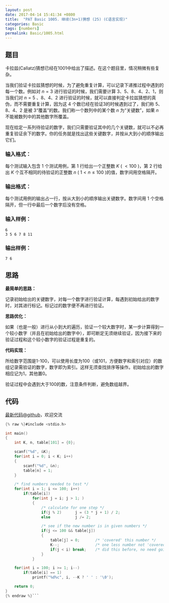 ```yaml
---
layout: post
date: 2017-04-14 15:41:34 +0800
title:  "PAT Basic 1005. 继续(3n+1)猜想 (25) (C语言实现)"
categories: Basic
tags: [numbers]
permalink: Basic/1005.html
---
```


## 题目

卡拉兹(Callatz)猜想已经在1001中给出了描述。在这个题目里，情况稍微有些复杂。

当我们验证卡拉兹猜想的时候，为了避免重复计算，可以记录下递推过程中遇到的每一个数。例如对 $n=3$ 进行验证的时候，我们需要计算
3、5、8、4、2、1，则当我们对 $n=5$ 、8、4、2 进行验证的时候，就可以直接判定卡拉兹猜想的真伪，而不需要重复计算，因为这 4
个数已经在验证3的时候遇到过了，我们称 5、8、4、2 是被 3“覆盖”的数。我们称一个数列中的某个数 $n$ 为“关键数”，如果 $n$
不能被数列中的其他数字所覆盖。

现在给定一系列待验证的数字，我们只需要验证其中的几个关键数，就可以不必再重复验证余下的数字。你的任务就是找出这些关键数字，并按从大到小的顺序输出它们。

### 输入格式：

每个测试输入包含 1 个测试用例，第 1 行给出一个正整数 $K$ ( $<100$ )，第 2 行给出 $K$ 个互不相同的待验证的正整数 $n$ (
$1<n\le 100$ )的值，数字间用空格隔开。

### 输出格式：

每个测试用例的输出占一行，按从大到小的顺序输出关键数字。数字间用 1 个空格隔开，但一行中最后一个数字后没有空格。

### 输入样例：

    
    
    6
    3 5 6 7 8 11
    

### 输出样例：

    
    
    7 6
    



## 思路


**最简单的思路：**

记录初始给出的关键数字，对每一个数字进行验证计算，每遇到初始给出的数字时，对其进行标记。标记过的数字便不再进行验证。

**思路优化：**

如果（也是一般）进行从小到大的遍历，验证一个较大数字时，某一步计算得到一个较小数字（并且在初始给出的数字中），即可断定无须继续验证，因为接下来的验证过程和这个较小数字的验证过程是重复的。

**代码实现：**

所给数字范围是1-100，可以使用长度为100（或101，方便数字和索引对应）的数组记录需验证的数字，数字即为索引。这样无须查找排序等操作。初始给出的数字相应记为1，其他置0。

验证过程中会遇到大于100的数，注意条件判断，避免数组越界。


## 代码

[最新代码@github](https://github.com/OliverLew/PAT/blob/master/PATBasic/1005.c)，欢迎交流
```c
{% raw %}#include <stdio.h>

int main()
{
    int K, n, table[101] = {0};

    scanf("%d", &K);
    for(int i = 0; i < K; i++)
    {
        scanf("%d", &n);
        table[n] = 1;
    }

    /* find numbers needed to test */
    for(int i = 1; i <= 100; i++)
        if(table[i])
            for(int j = i; j > 1; )
            {
                /* calculate for one step */
                if(j % 2)      j = (3 * j + 1) / 2;
                else           j /= 2;

                /* see if the new number is in given numbers */
                if(j <= 100 && table[j])
                {
                    table[j] = 0;       /* 'covered' this number */
                    K--;                /* one less number not 'covered' */
                    if(j < i) break;    /* did this before, no need going on */
                }
            }

    for(int i = 100; i >= 1; i--)
        if(table[i] == 1)
            printf("%d%c", i, --K ? ' ' : '\0');

    return 0;
}
{% endraw %}```
